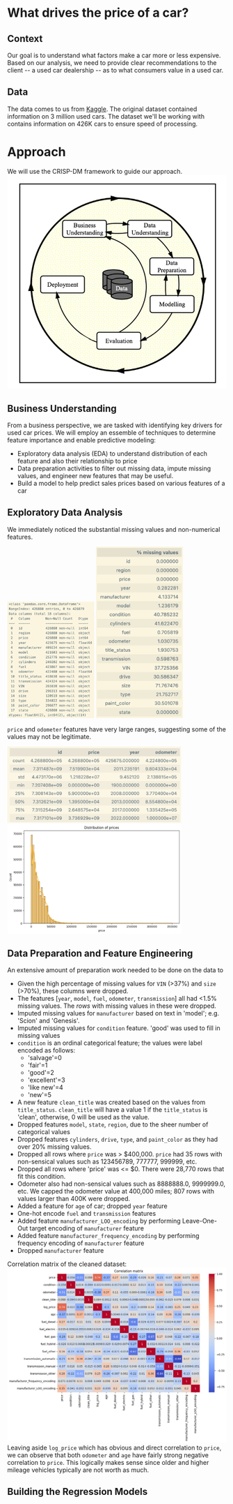 # What drives the price of a car?

## Context
 
Our goal is to understand what factors make a car more or less expensive.  Based on our analysis, we need to provide clear recommendations to the client -- a used car dealership -- as to what consumers value in a used car.

## Data

The data comes to us from [Kaggle](https://www.kaggle.com/).  The original dataset contained information on 3 million used cars.  The dataset we'll be working with contains information on 426K cars to ensure speed of processing.

# Approach

We will use the CRISP-DM framework to guide our approach.
![CRISP-DM Framework](./images/crisp.png)

## Business Understanding

From a business perspective, we are tasked with identifying key drivers for used car prices.  We will employ an essemble of techniques to determine feature importance and enable predictive modeling:
* Exploratory data analysis (EDA) to understand distribution of each feature and also their relationship to price
* Data preparation activities to filter out missing data, impute missing values, and engineer new features that may be useful.
* Build a model to help predict sales prices based on various features of a car

## Exploratory Data Analysis
We immediately noticed the substantial missing values and non-numerical features.

<img src="./images/00_Dataframe_info.png" width="200" />
<img src="./images/01_Initial_percent_missing_values.png" width="200" />

`price` and `odometer` features have very large ranges, suggesting some of the values may not be legitimate.

<img src="./images/03_Stats_for_numerical_features.png" width="400" />

<img src="./images/04_Distribution_of_prices.png" width="400" />

## Data Preparation and Feature Engineering
An extensive amount of preparation work needed to be done on the data to 
* Given the high percentage of missing values for `VIN` (>37%) and `size` (>70%), these columns were dropped.
* The features [`year`, `model`, `fuel`, `odometer`, `transmission`] all had <1.5% missing values.  The _rows_ with missing values in these were dropped.
* Imputed missing values for `manufacturer` based on text in 'model'; e.g. 'Scion' and 'Genesis'.
* Imputed missing values for `condition` feature.  'good' was used to fill in missing values
* `condition` is an ordinal categorical feature; the values were label encoded as follows:
  * 'salvage'=0
  * 'fair'=1
  * 'good'=2
  * 'excellent'=3
  * 'like new'=4
  * 'new'=5
* A new feature `clean_title` was created based on the values from `title_status`.  `clean_title` will have a value 1 if the `title_status` is 'clean', otherwise, 0 will be used as the value.
* Dropped features `model`, `state`, `region`, due to the sheer number of categorical values
* Dropped features `cylinders`, `drive`, `type`, and `paint_color` as they had over 20% missing values.  
* Dropped all rows where `price` was > $400,000.  `price` had 35 rows with non-sensical values such as 123456789, 777777, 999999, etc.
* Dropped all rows where 'price' was <= $0.  There were 28,770 rows that fit this condition.
* Odometer also had non-sensical values such as 8888888.0, 9999999.0, etc.  We capped the odometer value at 400,000 miles; 807 rows with values larger than 400K were dropped.
* Added a feature for `age` of car; dropped `year` feature
* One-hot encode `fuel` and `transmission` features
* Added feature `manufacturer_LOO_encoding` by performing Leave-One-Out target encoding of `manufacturer` feature
* Added feature `manufacturer_frequency_encoding` by performing frequency encoding of `manufacturer` feature
* Dropped `manufacturer` feature

Correlation matrix of the cleaned dataset:
<img src="./images/10_Correlation_matrix.png" width="800" />
Leaving aside `log_price` which has obvious and direct correlation to `price`, we can observe that both `odometer` and `age` have fairly strong negative correlation to `price`.  This logically makes sense since older and higher mileage vehicles typically are not worth as much.

## Building the Regression Models

